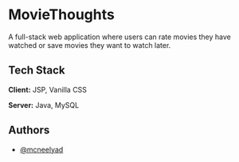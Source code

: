 # MovieThoughts

A full-stack web application where users can rate movies they have watched or save movies they want to watch later. 

## Tech Stack

**Client:** JSP, Vanilla CSS

**Server:** Java, MySQL

  
## Authors

- [@mcneelyad](https://www.github.com/mcneelyad)
